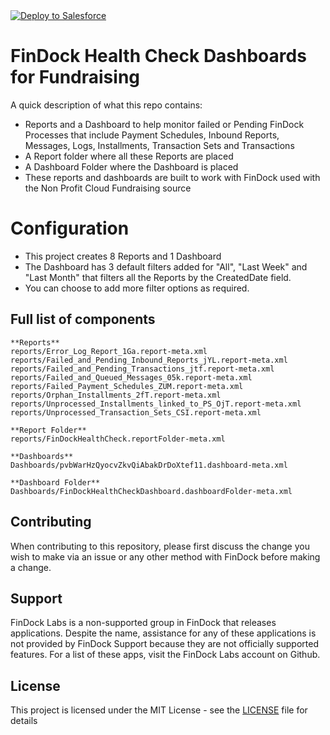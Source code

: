 <a href="https://githubsfdeploy.herokuapp.com?owner=moritzm784&repo=findock-healthcheck-fundraising&ref=main">
  <img alt="Deploy to Salesforce"
       src="https://raw.githubusercontent.com/afawcett/githubsfdeploy/master/deploy.png">
</a>

# FinDock Health Check Dashboards for Fundraising

A quick description of what this repo contains:
- Reports and a Dashboard to help monitor failed or Pending FinDock Processes that include Payment Schedules, Inbound Reports, Messages, Logs, Installments, Transaction Sets and Transactions
- A Report folder where all these Reports are placed
- A Dashboard Folder where the Dashboard is placed
- These reports and dashboards are built to work with FinDock used with the Non Profit Cloud Fundraising source

# Configuration
- This project creates 8 Reports and 1 Dashboard 
- The Dashboard has 3 default filters added for "All", "Last Week" and "Last Month" that filters all the Reports by the CreatedDate field. 
- You can choose to add more filter options as required. 

## Full list of components

```text
**Reports**
reports/Error_Log_Report_1Ga.report-meta.xml
reports/Failed_and_Pending_Inbound_Reports_jYL.report-meta.xml
reports/Failed_and_Pending_Transactions_jtf.report-meta.xml
reports/Failed_and_Queued_Messages_05k.report-meta.xml
reports/Failed_Payment_Schedules_ZUM.report-meta.xml
reports/Orphan_Installments_2fT.report-meta.xml
reports/Unprocessed_Installments_linked_to_PS_OjT.report-meta.xml
reports/Unprocessed_Transaction_Sets_CSI.report-meta.xml

**Report Folder**
reports/FinDockHealthCheck.reportFolder-meta.xml

**Dashboards**
Dashboards/pvbWarHzQyocvZkvQiAbakDrDoXtef11.dashboard-meta.xml

**Dashboard Folder**
Dashboards/FinDockHealthCheckDashboard.dashboardFolder-meta.xml
```

## Contributing

When contributing to this repository, please first discuss the change you wish to make via an issue or any other method with FinDock before making a change.

## Support

FinDock Labs is a non-supported group in FinDock that releases applications. Despite the name, assistance for any of these applications is not provided by FinDock Support because they are not officially supported features. For a list of these apps, visit the FinDock Labs account on Github.

## License

This project is licensed under the MIT License - see the [LICENSE](/LICENSE) file for details
